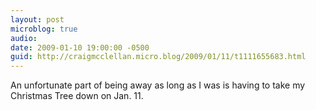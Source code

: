 ```yaml
---
layout: post
microblog: true
audio: 
date: 2009-01-10 19:00:00 -0500
guid: http://craigmcclellan.micro.blog/2009/01/11/t1111655683.html
---
```

An unfortunate part of being away as long as I was is having to take my Christmas Tree down on Jan. 11.
